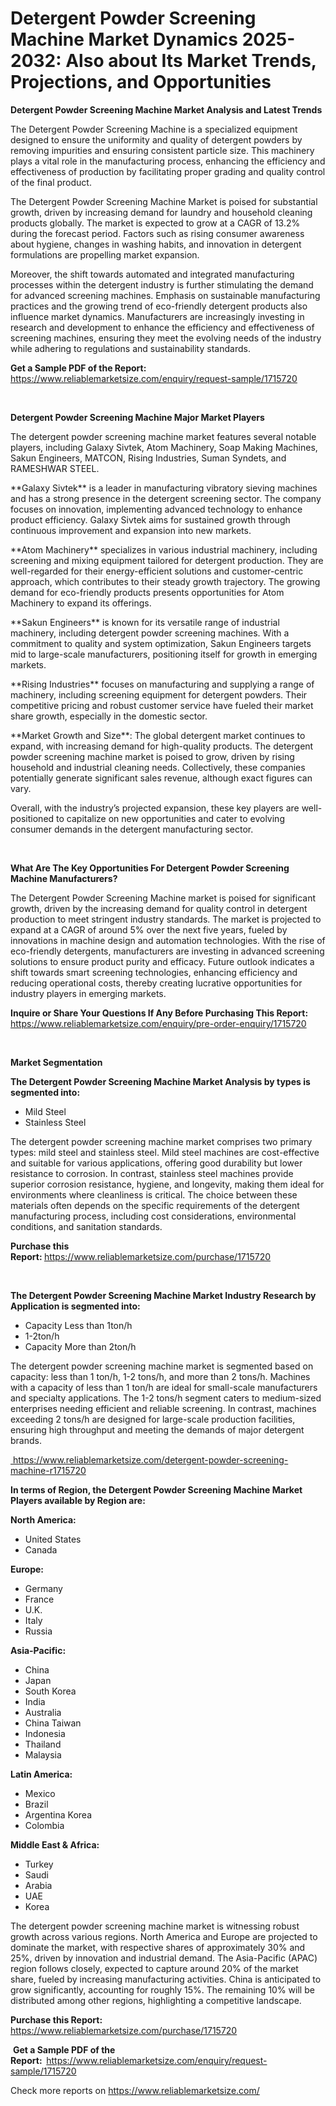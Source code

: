 <p><h1>Detergent Powder Screening Machine Market Dynamics 2025-2032: Also about Its Market Trends, Projections, and Opportunities</h1></p><p><strong>Detergent Powder Screening Machine Market Analysis and Latest Trends</strong></p>
<p><p>The Detergent Powder Screening Machine is a specialized equipment designed to ensure the uniformity and quality of detergent powders by removing impurities and ensuring consistent particle size. This machinery plays a vital role in the manufacturing process, enhancing the efficiency and effectiveness of production by facilitating proper grading and quality control of the final product. </p><p>The Detergent Powder Screening Machine Market is poised for substantial growth, driven by increasing demand for laundry and household cleaning products globally. The market is expected to grow at a CAGR of 13.2% during the forecast period. Factors such as rising consumer awareness about hygiene, changes in washing habits, and innovation in detergent formulations are propelling market expansion. </p><p>Moreover, the shift towards automated and integrated manufacturing processes within the detergent industry is further stimulating the demand for advanced screening machines. Emphasis on sustainable manufacturing practices and the growing trend of eco-friendly detergent products also influence market dynamics. Manufacturers are increasingly investing in research and development to enhance the efficiency and effectiveness of screening machines, ensuring they meet the evolving needs of the industry while adhering to regulations and sustainability standards.</p></p>
<p><strong>Get a Sample PDF of the Report:&nbsp;</strong> <a href="https://www.reliablemarketsize.com/enquiry/request-sample/1715720?utm_campaign=2477&utm_medium=2&utm_source=Github&utm_content=ia&utm_term=17022025&utm_id=detergent-powder-screening-machine">https://www.reliablemarketsize.com/enquiry/request-sample/1715720</a></p>
<p>&nbsp;</p>
<p><strong>Detergent Powder Screening Machine Major Market Players</strong></p>
<p><p>The detergent powder screening machine market features several notable players, including Galaxy Sivtek, Atom Machinery, Soap Making Machines, Sakun Engineers, MATCON, Rising Industries, Suman Syndets, and RAMESHWAR STEEL. </p><p>**Galaxy Sivtek** is a leader in manufacturing vibratory sieving machines and has a strong presence in the detergent screening sector. The company focuses on innovation, implementing advanced technology to enhance product efficiency. Galaxy Sivtek aims for sustained growth through continuous improvement and expansion into new markets.</p><p>**Atom Machinery** specializes in various industrial machinery, including screening and mixing equipment tailored for detergent production. They are well-regarded for their energy-efficient solutions and customer-centric approach, which contributes to their steady growth trajectory. The growing demand for eco-friendly products presents opportunities for Atom Machinery to expand its offerings.</p><p>**Sakun Engineers** is known for its versatile range of industrial machinery, including detergent powder screening machines. With a commitment to quality and system optimization, Sakun Engineers targets mid to large-scale manufacturers, positioning itself for growth in emerging markets.</p><p>**Rising Industries** focuses on manufacturing and supplying a range of machinery, including screening equipment for detergent powders. Their competitive pricing and robust customer service have fueled their market share growth, especially in the domestic sector.</p><p>**Market Growth and Size**: The global detergent market continues to expand, with increasing demand for high-quality products. The detergent powder screening machine market is poised to grow, driven by rising household and industrial cleaning needs. Collectively, these companies potentially generate significant sales revenue, although exact figures can vary. </p><p>Overall, with the industry’s projected expansion, these key players are well-positioned to capitalize on new opportunities and cater to evolving consumer demands in the detergent manufacturing sector.</p></p>
<p>&nbsp;</p>
<p><strong>What Are The Key Opportunities For Detergent Powder Screening Machine Manufacturers?</strong></p>
<p><p>The Detergent Powder Screening Machine market is poised for significant growth, driven by the increasing demand for quality control in detergent production to meet stringent industry standards. The market is projected to expand at a CAGR of around 5% over the next five years, fueled by innovations in machine design and automation technologies. With the rise of eco-friendly detergents, manufacturers are investing in advanced screening solutions to ensure product purity and efficacy. Future outlook indicates a shift towards smart screening technologies, enhancing efficiency and reducing operational costs, thereby creating lucrative opportunities for industry players in emerging markets.</p></p>
<p><strong>Inquire or Share Your Questions If Any Before Purchasing This Report:</strong> <a href="https://www.reliablemarketsize.com/enquiry/pre-order-enquiry/1715720?utm_campaign=2477&utm_medium=2&utm_source=Github&utm_content=ia&utm_term=17022025&utm_id=detergent-powder-screening-machine">https://www.reliablemarketsize.com/enquiry/pre-order-enquiry/1715720</a></p>
<p>&nbsp;</p>
<p><strong>Market Segmentation</strong></p>
<p><strong>The Detergent Powder Screening Machine Market Analysis by types is segmented into:</strong></p>
<p><ul><li>Mild Steel</li><li>Stainless Steel</li></ul></p>
<p><p>The detergent powder screening machine market comprises two primary types: mild steel and stainless steel. Mild steel machines are cost-effective and suitable for various applications, offering good durability but lower resistance to corrosion. In contrast, stainless steel machines provide superior corrosion resistance, hygiene, and longevity, making them ideal for environments where cleanliness is critical. The choice between these materials often depends on the specific requirements of the detergent manufacturing process, including cost considerations, environmental conditions, and sanitation standards.</p></p>
<p><strong>Purchase this Report:&nbsp;</strong><a href="https://www.reliablemarketsize.com/purchase/1715720?utm_campaign=2477&utm_medium=2&utm_source=Github&utm_content=ia&utm_term=17022025&utm_id=detergent-powder-screening-machine">https://www.reliablemarketsize.com/purchase/1715720</a></p>
<p>&nbsp;</p>
<p><strong>The Detergent Powder Screening Machine Market Industry Research by Application is segmented into:</strong></p>
<p><ul><li>Capacity Less than 1ton/h</li><li>1-2ton/h</li><li>Capacity More than 2ton/h</li></ul></p>
<p><p>The detergent powder screening machine market is segmented based on capacity: less than 1 ton/h, 1-2 tons/h, and more than 2 tons/h. Machines with a capacity of less than 1 ton/h are ideal for small-scale manufacturers and specialty applications. The 1-2 tons/h segment caters to medium-sized enterprises needing efficient and reliable screening. In contrast, machines exceeding 2 tons/h are designed for large-scale production facilities, ensuring high throughput and meeting the demands of major detergent brands.</p></p>
<p><a href="https://www.reliablemarketsize.com/detergent-powder-screening-machine-r1715720?utm_campaign=2477&utm_medium=2&utm_source=Github&utm_content=ia&utm_term=17022025&utm_id=detergent-powder-screening-machine">&nbsp;https://www.reliablemarketsize.com/detergent-powder-screening-machine-r1715720</a></p>
<p><strong>In terms of Region, the Detergent Powder Screening Machine Market Players available by Region are:</strong></p>
<p>
    <p> <strong> North America: </strong>
        <ul>
            <li>United States</li>
            <li>Canada</li>
        </ul>
        </p> 
    <p> <strong> Europe: </strong>
        <ul>
            <li>Germany</li>
            <li>France</li>
            <li>U.K.</li>
            <li>Italy</li>
            <li>Russia</li>
        </ul>
        </p> 
    <p> <strong> Asia-Pacific: </strong>
        <ul>
            <li>China</li>
            <li>Japan</li>
            <li>South Korea</li>
            <li>India</li>
            <li>Australia</li>
            <li>China Taiwan</li>
            <li>Indonesia</li>
            <li>Thailand</li>
            <li>Malaysia</li>
        </ul>
        </p> 
    <p> <strong> Latin America: </strong>
        <ul>
            <li>Mexico</li>
            <li>Brazil</li>
            <li>Argentina Korea</li>
            <li>Colombia</li>
        </ul>
        </p> 
    <p> <strong> Middle East & Africa: </strong>
        <ul>
            <li>Turkey</li>
            <li>Saudi</li>
            <li>Arabia</li>
            <li>UAE</li>
            <li>Korea</li>
        </ul>
    </p>
    </p>
<p><p>The detergent powder screening machine market is witnessing robust growth across various regions. North America and Europe are projected to dominate the market, with respective shares of approximately 30% and 25%, driven by innovation and industrial demand. The Asia-Pacific (APAC) region follows closely, expected to capture around 20% of the market share, fueled by increasing manufacturing activities. China is anticipated to grow significantly, accounting for roughly 15%. The remaining 10% will be distributed among other regions, highlighting a competitive landscape.</p></p>
<p><strong>Purchase this Report: </strong><a href="https://www.reliablemarketsize.com/purchase/1715720?utm_campaign=2477&utm_medium=2&utm_source=Github&utm_content=ia&utm_term=17022025&utm_id=detergent-powder-screening-machine">https://www.reliablemarketsize.com/purchase/1715720</a></p>
<p>&nbsp;<strong>Get a Sample PDF of the Report:&nbsp;&nbsp;</strong><a href="https://www.reliablemarketsize.com/enquiry/request-sample/1715720?utm_campaign=2477&utm_medium=2&utm_source=Github&utm_content=ia&utm_term=17022025&utm_id=detergent-powder-screening-machine">https://www.reliablemarketsize.com/enquiry/request-sample/1715720</a></p>
<p><strong></strong></p>
<p>Check more reports on <a href="https://www.reliablemarketsize.com/?utm_campaign=2477&utm_medium=2&utm_source=Github&utm_content=ia&utm_term=17022025&utm_id=detergent-powder-screening-machine">https://www.reliablemarketsize.com/</a></p>